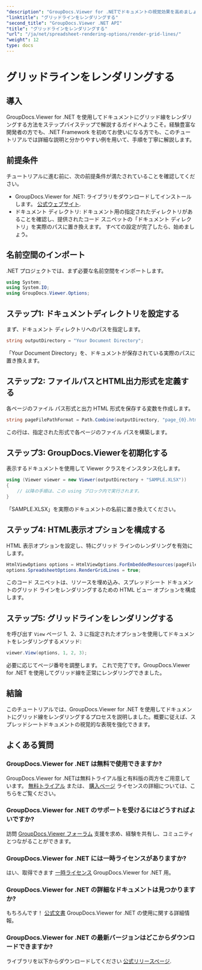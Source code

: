 ```yaml
---
"description": "GroupDocs.Viewer for .NETでドキュメントの視覚効果を高めましょう。グリッド線も簡単に描画できます。今すぐ無料トライアルをお試しください！"
"linktitle": "グリッドラインをレンダリングする"
"second_title": "GroupDocs.Viewer .NET API"
"title": "グリッドラインをレンダリングする"
"url": "/ja/net/spreadsheet-rendering-options/render-grid-lines/"
"weight": 12
type: docs
---
```

# グリッドラインをレンダリングする

## 導入
GroupDocs.Viewer for .NET を使用してドキュメントにグリッド線をレンダリングする方法をステップバイステップで解説するガイドへようこそ。経験豊富な開発者の方でも、.NET Framework を初めてお使いになる方でも、このチュートリアルでは詳細な説明と分かりやすい例を用いて、手順を丁寧に解説します。
## 前提条件
チュートリアルに進む前に、次の前提条件が満たされていることを確認してください。
- GroupDocs.Viewer for .NET: ライブラリをダウンロードしてインストールします。 [公式ウェブサイト](https://releases。groupdocs.com/viewer/net/).
- ドキュメント ディレクトリ: ドキュメント用の指定されたディレクトリがあることを確認し、提供されたコード スニペットの「ドキュメント ディレクトリ」を実際のパスに置き換えます。
すべての設定が完了したら、始めましょう。
## 名前空間のインポート
.NET プロジェクトでは、まず必要な名前空間をインポートします。
```csharp
using System;
using System.IO;
using GroupDocs.Viewer.Options;
```
## ステップ1: ドキュメントディレクトリを設定する
まず、ドキュメント ディレクトリへのパスを指定します。
```csharp
string outputDirectory = "Your Document Directory";
```
「Your Document Directory」を、ドキュメントが保存されている実際のパスに置き換えます。
## ステップ2: ファイルパスとHTML出力形式を定義する
各ページのファイル パス形式と出力 HTML 形式を保存する変数を作成します。
```csharp
string pageFilePathFormat = Path.Combine(outputDirectory, "page_{0}.html");
```
この行は、指定された形式で各ページのファイル パスを構築します。
## ステップ3: GroupDocs.Viewerを初期化する
表示するドキュメントを使用して Viewer クラスをインスタンス化します。
```csharp
using (Viewer viewer = new Viewer(outputDirectory + "SAMPLE.XLSX"))
{
    // 以降の手順は、この using ブロック内で実行されます。
}
```
「SAMPLE.XLSX」を実際のドキュメントの名前に置き換えてください。
## ステップ4: HTML表示オプションを構成する
HTML 表示オプションを設定し、特にグリッド ラインのレンダリングを有効にします。
```csharp
HtmlViewOptions options = HtmlViewOptions.ForEmbeddedResources(pageFilePathFormat);
options.SpreadsheetOptions.RenderGridLines = true;
```
このコード スニペットは、リソースを埋め込み、スプレッドシート ドキュメントのグリッド ラインをレンダリングするための HTML ビュー オプションを構成します。
## ステップ5: グリッドラインをレンダリングする
を呼び出す `View` ページ 1、2、3 に指定されたオプションを使用してドキュメントをレンダリングするメソッド:
```csharp
viewer.View(options, 1, 2, 3);
```
必要に応じてページ番号を調整します。
これで完了です。GroupDocs.Viewer for .NET を使用してグリッド線を正常にレンダリングできました。
## 結論
このチュートリアルでは、GroupDocs.Viewer for .NET を使用してドキュメントにグリッド線をレンダリングするプロセスを説明しました。概要に従えば、スプレッドシートドキュメントの視覚的な表現を強化できます。
## よくある質問
### GroupDocs.Viewer for .NET は無料で使用できますか?
GroupDocs.Viewer for .NETは無料トライアル版と有料版の両方をご用意しています。 [無料トライアル](https://releases.groupdocs.com/) または、 [購入ページ](https://purchase.groupdocs.com/buy) ライセンスの詳細については、こちらをご覧ください。
### GroupDocs.Viewer for .NET のサポートを受けるにはどうすればよいですか?
訪問 [GroupDocs.Viewer フォーラム](https://forum.groupdocs.com/c/viewer/9) 支援を求め、経験を共有し、コミュニティとつながることができます。
### GroupDocs.Viewer for .NET には一時ライセンスがありますか?
はい、取得できます [一時ライセンス](https://purchase.groupdocs.com/temporary-license/) GroupDocs.Viewer for .NET 用。
### GroupDocs.Viewer for .NET の詳細なドキュメントは見つかりますか?
もちろんです！ [公式文書](https://tutorials.groupdocs.com/viewer/net/) GroupDocs.Viewer for .NET の使用に関する詳細情報。
### GroupDocs.Viewer for .NET の最新バージョンはどこからダウンロードできますか?
ライブラリを以下からダウンロードしてください [公式リリースページ](https://releases。groupdocs.com/viewer/net/).